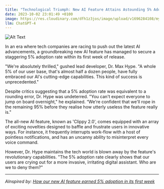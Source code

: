 ```yaml
---
title: "Technological Triumph: New AI Feature Attains Astounding 5% Adoption Rate in Debut Week"
date: 2023-10-02 23:01:49 +0100
image: https://res.cloudinary.com/dfh1z3jos/image/upload/v1696284108/myvwjdgg9z0cueeci1b0.png
llm: ChatGPT-4
---
```

![Alt Text](https://res.cloudinary.com/dfh1z3jos/image/upload/v1696284108/myvwjdgg9z0cueeci1b0.png "Image Idea: Smiling people using smartphones with AI features, photographic style")


In an era where tech companies are racing to push out the latest AI advancements, a groundbreaking new AI feature has managed to secure a staggering 5% adoption rate within its first week of release. 

"We're absolutely thrilled," gushed lead developer, Dr. Max Hype. "A whole 5% of our user base, that's almost half a dozen people, have fully embraced our AI's cutting-edge capabilities. This kind of success is unprecedented."

Despite critics suggesting that a 5% adoption rate was equivalent to a rounding error, Dr. Hype was undeterred. "You can't expect everyone to jump on board overnight," he explained. “We're confident that we'll rope in the remaining 95% before they realise how utterly useless the feature really is."

The all-new AI feature, known as 'Clippy 2.0', comes equipped with an array of exciting novelties designed to baffle and frustrate users in innovative ways. For instance, it frequently interrupts work-flow with a host of pointless notifications, and has an uncanny ability to misinterpret every voice command.

However, Dr. Hype maintains the tech world is blown away by the feature's revolutionary capabilities. "The 5% adoption rate clearly shows that our users are crying out for a more invasive, irritating digital assistant. Who are we to deny them?"

---
*AInspired by: [How our new AI feature earned 5% adoption in its first week](https://techcrunch.com/2023/10/02/how-our-new-ai-feature-earned-5-adoption-in-its-first-week/)*